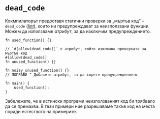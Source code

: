 # `dead_code`

Кокмпилаторът предоставя статични проверки за „мъртъв код” – `dead_code`
([*lint*][lint]), които ни предупреждават за неизползвани функции. Можем да
използваме *атрибут*, за да изключим предупреждението.

```rust,editable
fn used_function() {}

// `#[allow(dead_code)]` е атрибут, който изключва проверката за мъртъв код
#[allow(dead_code)]
fn unused_function() {}

fn noisy_unused_function() {}
// ПОПРАВИ ^ Добавете атрибут, за да спрете предупреждението

fn main() {
    used_function();
}
```
Забележете, че в истински програми неизползваният код би трябвало да се
премахва. В тези примери ние разрешаваме такъв код на места поради естеството
на примерите.

[lint]: https://en.wikipedia.org/wiki/Lint_%28software%29
